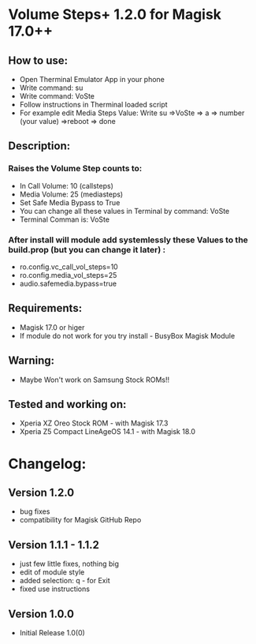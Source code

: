 # Volume Steps+ 1.2.0 for Magisk 17.0++

 ## How to use:
- Open Therminal Emulator App in your phone
- Write command: su
- Write command: VoSte
- Follow instructions in Therminal loaded script
- For example edit Media Steps Value: Write su =>VoSte => a => number (your value) =>reboot => done

## Description:
### Raises the Volume Step counts to:
- In Call Volume:	10 (callsteps) 
- Media Volume:		25 (mediasteps)
- Set Safe Media Bypass to True 
- You can change all these values in Terminal by command: VoSte
- Terminal Comman is: VoSte

### After install will module add systemlessly these Values to the build.prop (but you can change it later) :
- ro.config.vc_call_vol_steps=10
- ro.config.media_vol_steps=25
- audio.safemedia.bypass=true

## Requirements:
- Magisk 17.0 or higer
- If module do not work for you try install - BusyBox Magisk Module

## Warning:
- Maybe Won't work on Samsung Stock ROMs!!

## Tested and working on:
- Xperia XZ Oreo Stock ROM - with Magisk 17.3
- Xperia Z5 Compact LineAgeOS 14.1 - with Magisk 18.0

# Changelog:
## Version 1.2.0
  - bug fixes
  - compatibility for Magisk GitHub Repo

## Version 1.1.1 - 1.1.2
  - just few little fixes, nothing big
  - edit of module style
  - added selection: q - for Exit
  - fixed use instructions

## Version 1.0.0
  - Initial Release 1.0(0)